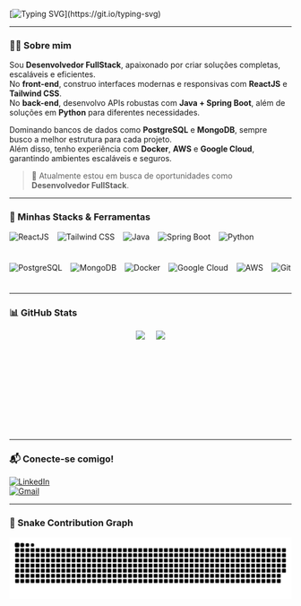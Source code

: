 [![Typing SVG](https://readme-typing-svg.demolab.com?font=Fira+Code&size=45&pause=1000&center=true&vCenter=true&width=1000&height=100&lines=Prazer%2C+me+chamo+Jo%C3%A3o+Vitor;Full+Stack+Developer!)](https://git.io/typing-svg)

---

### 👨‍💻 Sobre mim

Sou **Desenvolvedor FullStack**, apaixonado por criar soluções completas, escaláveis e eficientes.  
No **front-end**, construo interfaces modernas e responsivas com **ReactJS** e **Tailwind CSS**.  
No **back-end**, desenvolvo APIs robustas com **Java + Spring Boot**, além de soluções em **Python** para diferentes necessidades.  

Dominando bancos de dados como **PostgreSQL** e **MongoDB**, sempre busco a melhor estrutura para cada projeto.  
Além disso, tenho experiência com **Docker**, **AWS** e **Google Cloud**, garantindo ambientes escaláveis e seguros.

> 💼 Atualmente estou em busca de oportunidades como **Desenvolvedor FullStack**.

---

### 🚀 Minhas Stacks & Ferramentas

<div style="display: flex; flex-wrap: wrap; gap: 15px">
  <img src="https://cdn.jsdelivr.net/gh/devicons/devicon/icons/react/react-original.svg" height="40" title="ReactJS"/>
  <img src="https://cdn.jsdelivr.net/gh/devicons/devicon/icons/tailwindcss/tailwindcss-plain.svg" height="40" title="Tailwind CSS"/>
  <img src="https://cdn.jsdelivr.net/gh/devicons/devicon/icons/java/java-original.svg" height="40" title="Java"/>
  <img src="https://cdn.jsdelivr.net/gh/devicons/devicon/icons/spring/spring-original.svg" height="40" title="Spring Boot"/>
  <img src="https://cdn.jsdelivr.net/gh/devicons/devicon/icons/python/python-original.svg" height="40" title="Python"/>
  <img src="https://cdn.jsdelivr.net/gh/devicons/devicon/icons/postgresql/postgresql-original.svg" height="40" title="PostgreSQL"/>
  <img src="https://cdn.jsdelivr.net/gh/devicons/devicon/icons/mongodb/mongodb-original.svg" height="40" title="MongoDB"/>
  <img src="https://cdn.jsdelivr.net/gh/devicons/devicon/icons/docker/docker-original.svg" height="40" title="Docker"/>
  <img src="https://cdn.jsdelivr.net/gh/devicons/devicon/icons/googlecloud/googlecloud-original.svg" height="40" title="Google Cloud"/>
  <img src="https://cdn.jsdelivr.net/gh/devicons/devicon/icons/amazonwebservices/amazonwebservices-original.svg" height="40" title="AWS"/>
  <img src="https://cdn.jsdelivr.net/gh/devicons/devicon/icons/git/git-original.svg" height="40" title="Git"/>
</div>

---

### 📊 GitHub Stats

<div align="center" style="display: flex; justify-content: center; flex-wrap: wrap; gap: 20px;">
  <img src="https://github-readme-stats.vercel.app/api?username=Ja1Vytw&show_icons=true&theme=tokyonight&rank_icon=github" height="180" />
  <img src="https://github-readme-stats.vercel.app/api/top-langs/?username=Ja1Vytw&layout=compact&theme=tokyonight" height="180" />
</div>

---

### 📬 Conecte-se comigo!

[![LinkedIn](https://img.shields.io/badge/-LinkedIn-0077B5?style=for-the-badge&logo=linkedin&logoColor=white)](https://www.linkedin.com/in/joao-vitor-pereira21102003/)  
[![Gmail](https://img.shields.io/badge/Gmail-D14836?style=for-the-badge&logo=gmail&logoColor=white)](mailto:pereirajoaovitor.741@gmail.com)

---

### 🐍 Snake Contribution Graph

<picture>
  <source media="(prefers-color-scheme: dark)" srcset="https://raw.githubusercontent.com/mari4souza/mari4souza/output/github-contribution-grid-snake-dark.svg">
  <source media="(prefers-color-scheme: light)" srcset="https://raw.githubusercontent.com/mari4souza/mari4souza/output/github-contribution-grid-snake.svg">
  <img alt="github contribution grid snake animation" src="https://raw.githubusercontent.com/mari4souza/mari4souza/output/github-contribution-grid-snake.svg">
</picture>
